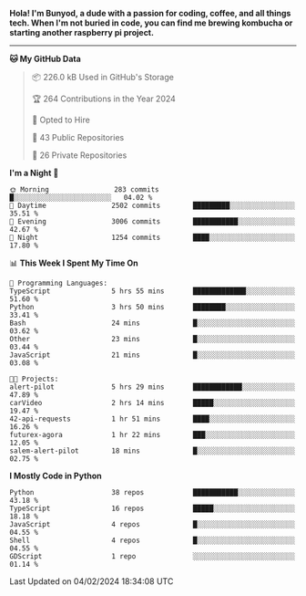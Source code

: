 <p>
<b>Hola! I'm Bunyod, a dude with a passion for coding, coffee, and all things tech. When I'm not buried in code, you can find me brewing kombucha or starting another raspberry pi project.</b>
</p>

---

<!--START_SECTION:waka-->
**🐱 My GitHub Data** 

> 📦 226.0 kB Used in GitHub's Storage 
 > 
> 🏆 264 Contributions in the Year 2024
 > 
> 💼 Opted to Hire
 > 
> 📜 43 Public Repositories 
 > 
> 🔑 26 Private Repositories 
 > 
**I'm a Night 🦉** 

```text
🌞 Morning                283 commits         █░░░░░░░░░░░░░░░░░░░░░░░░   04.02 % 
🌆 Daytime                2502 commits        █████████░░░░░░░░░░░░░░░░   35.51 % 
🌃 Evening                3006 commits        ███████████░░░░░░░░░░░░░░   42.67 % 
🌙 Night                  1254 commits        ████░░░░░░░░░░░░░░░░░░░░░   17.80 % 
```


📊 **This Week I Spent My Time On** 

```text
💬 Programming Languages: 
TypeScript               5 hrs 55 mins       █████████████░░░░░░░░░░░░   51.60 % 
Python                   3 hrs 50 mins       ████████░░░░░░░░░░░░░░░░░   33.41 % 
Bash                     24 mins             █░░░░░░░░░░░░░░░░░░░░░░░░   03.62 % 
Other                    23 mins             █░░░░░░░░░░░░░░░░░░░░░░░░   03.44 % 
JavaScript               21 mins             █░░░░░░░░░░░░░░░░░░░░░░░░   03.08 % 

🐱‍💻 Projects: 
alert-pilot              5 hrs 29 mins       ████████████░░░░░░░░░░░░░   47.89 % 
carVideo                 2 hrs 14 mins       █████░░░░░░░░░░░░░░░░░░░░   19.47 % 
42-api-requests          1 hr 51 mins        ████░░░░░░░░░░░░░░░░░░░░░   16.26 % 
futurex-agora            1 hr 22 mins        ███░░░░░░░░░░░░░░░░░░░░░░   12.05 % 
salem-alert-pilot        18 mins             █░░░░░░░░░░░░░░░░░░░░░░░░   02.75 % 
```

**I Mostly Code in Python** 

```text
Python                   38 repos            ███████████░░░░░░░░░░░░░░   43.18 % 
TypeScript               16 repos            █████░░░░░░░░░░░░░░░░░░░░   18.18 % 
JavaScript               4 repos             █░░░░░░░░░░░░░░░░░░░░░░░░   04.55 % 
Shell                    4 repos             █░░░░░░░░░░░░░░░░░░░░░░░░   04.55 % 
GDScript                 1 repo              ░░░░░░░░░░░░░░░░░░░░░░░░░   01.14 % 
```




 Last Updated on 04/02/2024 18:34:08 UTC
<!--END_SECTION:waka-->
